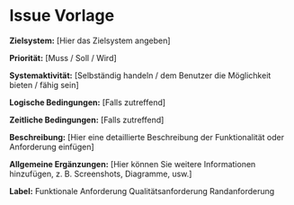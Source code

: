 # Issue Vorlage
**Zielsystem:** [Hier das Zielsystem angeben]

**Priorität:** [Muss / Soll / Wird]

**Systemaktivität:** [Selbständig handeln / dem Benutzer die Möglichkeit bieten / fähig sein]

**Logische Bedingungen:** [Falls zutreffend]

**Zeitliche Bedingungen:** [Falls zutreffend]

**Beschreibung:** [Hier eine detaillierte Beschreibung der Funktionalität oder Anforderung einfügen]

**Allgemeine Ergänzungen:** [Hier können Sie weitere Informationen hinzufügen, z. B. Screenshots, Diagramme, usw.]

**Label:** 
Funktionale Anforderung
Qualitätsanforderung
Randanforderung
